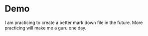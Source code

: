 # Demo

I am practicing to create a better mark down file in the future.
More practicing will make me a guru one day.
